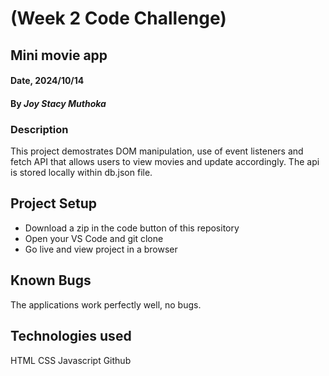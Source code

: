 # (Week 2 Code Challenge) 

## Mini movie app

#### Date, 2024/10/14

#### By *Joy Stacy Muthoka*

### Description
This project demostrates DOM manipulation, use of event listeners and fetch API that allows users to view movies and update accordingly. The api is stored locally within db.json file. 

## Project Setup
* Download a zip in the code button of this repository
* Open your VS Code and git clone
* Go live and view project in a browser


## Known Bugs
The applications work perfectly well, no bugs.

## Technologies used
HTML
CSS
Javascript
Github